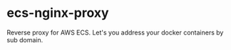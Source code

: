# ecs-nginx-proxy
Reverse proxy for AWS ECS. Let's you address your docker containers by sub domain.
